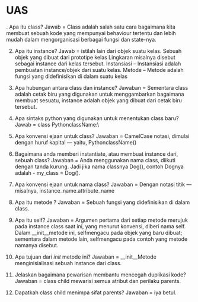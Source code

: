 # UAS
.	Apa itu class?
Jawab = Class adalah salah satu cara bagaimana kita membuat sebuah kode yang mempunyai behaviour tertentu dan lebih mudah dalam mengorganisasi berbagai fungsi dan state-nya.

2.	Apa itu instance?
Jawab = istilah lain dari objek suatu kelas. Sebuah objek yang dibuat dari prototipe kelas Lingkaran misalnya disebut sebagai instance dari kelas tersebut. Instansiasi – Instansiasi adalah pembuatan instance/objek dari suatu kelas. Metode – Metode adalah fungsi yang didefinisikan di dalam suatu kelas

3.	Apa hubungan antara class dan instance?
Jawaban = Sementara class adalah cetak biru yang digunakan untuk menggambarkan bagaimana membuat sesuatu, instance adalah objek yang dibuat dari cetak biru tersebut.

4.	Apa sintaks python yang digunakan untuk menentukan class baru?
Jawab = class PythonclassName:\

5.	Apa konvensi ejaan untuk class?
Jawaban = CamelCase notasi, dimulai dengan huruf kapital — yaitu, PythonclassName()

6.	Bagaimana anda memberi instantiate, atau membuat instance dari, sebuah class?
Jawaban = Anda menggunakan nama class, diikuti dengan tanda kurung. Jadi jika nama classnya Dog(), contoh Dognya adalah - my_class = Dog().

7.	Apa konvensi ejaan untuk nama class?
Jawaban = Dengan notasi titik — misalnya, instance_name.attribute_name

8.	Apa itu metode ?
Jawaban = Sebuah fungsi yang didefinisikan di dalam class.

9.	Apa itu self?
Jawaban = Argumen pertama dari setiap metode merujuk pada instance class saat ini, yang menurut konvensi, diberi nama self. Dalam __init__metode ini, selfmengacu pada objek yang baru dibuat; sementara dalam metode lain, selfmengacu pada contoh yang metode namanya disebut.

10.	 Apa tujuan dari _init_ metode ini?
Jawaban = __init__Metode menginisialisasi sebuah instance dari class.

11.	 Jelaskan bagaimana pewarisan membantu mencegah duplikasi kode?
Jawaban = class child mewarisi semua atribut dan perilaku parents.

12.	 Dapatkah class child menimpa sifat parents?
Jawaban = iya betul.
